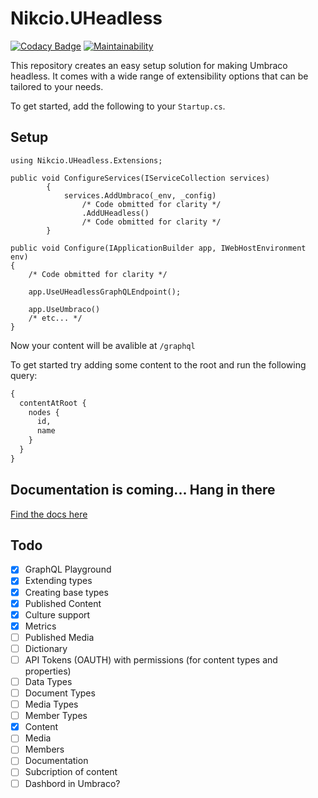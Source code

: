 # Nikcio.UHeadless

[![Codacy Badge](https://app.codacy.com/project/badge/Grade/48f9a00a65284a0d8d7d8660783beb47)](https://www.codacy.com/gh/nikcio/Nikcio.UHeadless/dashboard?utm_source=github.com&amp;utm_medium=referral&amp;utm_content=nikcio/Nikcio.UHeadless&amp;utm_campaign=Badge_Grade)
[![Maintainability](https://api.codeclimate.com/v1/badges/5452e578a6d25c344e15/maintainability)](https://codeclimate.com/github/nikcio/Nikcio.UHeadless/maintainability)

This repository creates an easy setup solution for making Umbraco headless. It comes with a wide range of extensibility options that can be tailored to your needs.

To get started, add the following to your `Startup.cs`.

## Setup

```CSharp
using Nikcio.UHeadless.Extensions;

public void ConfigureServices(IServiceCollection services)
        {
            services.AddUmbraco(_env, _config)
                /* Code obmitted for clarity */
                .AddUHeadless()
                /* Code obmitted for clarity */
        }

public void Configure(IApplicationBuilder app, IWebHostEnvironment env)
{
    /* Code obmitted for clarity */

    app.UseUHeadlessGraphQLEndpoint();

    app.UseUmbraco()
    /* etc... */
}
```
Now your content will be avalible at `/graphql`

To get started try adding some content to the root and run the following query:
```graphql
{
  contentAtRoot {
    nodes {
      id,
      name
    }
  }
}
```

## Documentation is coming... Hang in there
[Find the docs here](docs/index.md)

## Todo

-   [x] GraphQL Playground
-   [x] Extending types
-   [x] Creating base types
-   [x] Published Content
-   [x] Culture support
-   [x] Metrics
-   [ ] Published Media
-   [ ] Dictionary
-   [ ] API Tokens (OAUTH) with permissions (for content types and properties)
-   [ ] Data Types
-   [ ] Document Types
-   [ ] Media Types
-   [ ] Member Types
-   [x] Content
-   [ ] Media
-   [ ] Members
-   [ ] Documentation
-   [ ] Subcription of content
-   [ ] Dashbord in Umbraco?